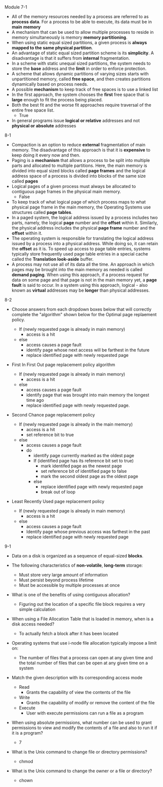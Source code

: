 Module 7-1
- All of the memory resources needed by a process are referred to as **process** **data**. For a process to be able to execute, its data must be in **main** **memory** 
- A mechanism that can be used to allow multiple processes to reside in memory simultaneously is memory **memory partitioning**.
- When using static equal sized partitions, a given process is **always mapped to the same physical partition**.
- An advantage of static equal sized partition scheme is its **simplicity**. A disadvantage is that it suffers from **internal** fragmentation.
- In a scheme with static unequal sized partitions, the system needs to store the **base** address and the **limit** in order to enforce protection.
- A scheme that allows dynamic partitions of varying sizes starts with unpartitioned memory, called **free space**, and then creates partitions dynamically based on process needs. 
- A possible **mechanism** to keep track of free  spaces is to use a linked list 
- In the first approach, the system chooses the **first** free space that is **large** enough to fit the process being placed. 
- Both the best fit and the worse fit approaches require traversal of the entire free space list. 
	- True
- In general programs issue **logical or relative** addresses and not **physical or absolute** addresses

8-1
 - Compaction is an option to reduce **external** fragmentation of main memory. The disadvantage of this approach is that it is **expensive** to keep doing it every now and then. 
 - Paging is a **mechanism** that allows a process to be split into multiple parts and allocated to multiple partitions. Here, the main memory is divided into equal sized blocks called **page frames** and the logical address space of a process is divided into blocks of the same size called **pages** 
 - Logical pages of a given process must always be allocated to contiguous page frames in the physical main memory. 
	 - False
- To keep track of what logical page of which process maps to what physical page frame in the main memory, the Operating Systems use structures called **page tables**.
- In a paged system, the logical address issued by a process includes two parts, namely, the logical **page** number and the **offset** within it. Similarly, the physical address includes the physical **page frame** number and the **offset** within it. 
- The operating system is responsible for translating the logical address issued by a process into a physical address. While doing so, it can retain the **offset** as it is. To speed up access to page table entries, systems typically store frequently used page table entries in a special cache called the **Translation look-aside** buffer. 
- A process may not use all of its data all the time. An approach in which pages may be brought into the main memory as needed is called **demand paging**. When using this approach, if a process request for data on some page and that page is not in the main memory yet, a **page fault** is said to occur. In a system using this approach, logical - also known as **virtual** addresses may be **longer** than physical addresses. 

8-2
 - Choose answers from each dropdown boxes below that will correctly complete the "algorithm" shown below for the Optimal page replaement policy. 
	 - If (newly requested page is already in main memory) 
		 - access is a hit
	- else 
		- access causes a page fault
		- identify page whose next access will be farthest in the future
		- replace identified page with newly requested page

- First In First Out page replacement policy algorithm
	- If (newly requested page is already in main memory) 
		- access is a hit
	- else 
		- access causes a page fault
		- identify page that was brought into main memory the longest time ago
		- replace identified page with newly requested page. 

- Second Chance page replacement policy 
	- If (newly requested page is already in the main memory)
		- access is a hit 
		- set reference bit to true
	- else 
		- access causes a page fault
		- do
			- identify page currently marked as the oldest page 
			- If (identified page has its reference bit set to true) 
				- mark identifed page as the newest page
				- set reference bit of identified page to false
				- mark the second oldest page as the oldest page 
			- else 
				- replace identified page with newly requested page
				- break out of loop

 - Least Recently Used page replacement policy 
	 - If (newly requested page is already in main memory) 
		 - access is a hit
	- else 
		- access causes a page fault
		- Identify page whose previous access was farthest in the past 
		- replace identified page with newly requested page


9-1
 - Data on a disk is organized as a sequence of equal-sized **blocks**.

 - The following characteristics of **non-volatile**, **long-term** storage:
	 - Must store very large amount of information 
	 - Must persist beyond process lifetime
	 - Must be accessible by multiple processes at once

 - What is one of the benefits of using contiguous allocation?
	 - Figuring out the location of a specific file block requires a very simple calculation 

 - When using a File Allocation Table that is loaded in memory, when is a disk access needed?
	 - To actually fetch a block after it has been located

 - Operating systems that use i-node file allocation typically impose a limit on:
	 - The number of files that a process can open at any given time and the total number of files that can be open at any given time on a system 

 - Match the given description with its corresponding access mode
	 - Read
		 - Grants the capability of view the contents of the file 
	- Write 
		- Grants the capability of modify or remove the content of the file 
	- Execute
		- User with execute permissions can run a file as a program 

 - When using absolute permissions, what number can be used to grant permissions to view and modify the contents of a file and also to run it if it is a program?
	 - 7

 - What is the Unix command to change file or directory permissions?
	 - chmod

 - What is the Unix command to change the owner or a file or directory?
	 - chown